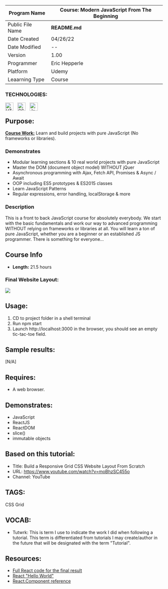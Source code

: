 | Program Name     | **Course: Modern JavaScript From The Beginning** |
| ---------------- | ------------------------------------------------ |
| Public File Name | **README.md**                                    |
| Date Created     | 04/26/22                                         |
| Date Modified    | --                                               |
| Version          | 1.00                                             |
| Programmer       | Eric Hepperle                                    |
| Platform         | Udemy                                            |
| Leaarning Type   | Course                                           |

### TECHNOLOGIES:

<img align="left" alt="HTML5" title="HTML5" width="26px" src="https://cdn.jsdelivr.net/gh/devicons/devicon/icons/html5/html5-original.svg" style="padding-right:10px;" />
<img align="left" alt="CSS3" title="CSS3" width="26px" src="https://cdn.jsdelivr.net/gh/devicons/devicon/icons/css3/css3-original.svg" style="padding-right:10px;" />
<img align="left" alt="JavaScript" title="JavaScript" width="26px" src="https://cdn.jsdelivr.net/gh/devicons/devicon/icons/javascript/javascript-original.svg" style="padding-right:10px;" />

<br>

## Purpose:
**<u>Course Work:</u>** Learn and build projects with pure JavaScript (No frameworks or libraries).

### Demonstrates

- Modular learning sections & 10 real world projects with pure JavaScript
- Master the DOM (document object model) WITHOUT jQuer
- Asynchronous programming with Ajax, Fetch API, Promises & Async / Await
- OOP including ES5 prototypes & ES2015 classes
- Learn JavaScript Patterns
- Regular expressions, error handling, localStorage & more

### Description

This is a front to back JavaScript course for absolutely everybody. We start with the basic fundamentals and work our way to advanced programming WITHOUT relying on frameworks or libraries at all. You will learn a ton of pure JavaScript, whether you are a beginner or an established JS programmer. There is something for everyone...



## Course Info

- **Length:** 21.5 hours
  
### Final Website Layout:

![](img/ehw-screenshot--traversy-cssgrid-site-01.jpg)


## Usage:
1. CD to project folder in a shell terminal
2. Run npm start
3. Launch http://localhost:3000 in the browser, you should see an empty tic-tac-toe field.
   
## Sample results: 
[N/A]

## Requires:
* A web browser.
  
## Demonstrates:
* JavaScript
* ReactJS
* ReactDOM
* slice()
* immutable objects

## Based on this tutorial:
- Title: Build a Responsive Grid CSS Website Layout From Scratch
- URL: https://www.youtube.com/watch?v=moBhzSC455o
- Channel: YouTube

## TAGS:
CSS Grid

## VOCAB:
- Tutwrk: This is term I use to indicate the work I did when following a tutorial. This term is differentiated from tutorials I may create/author in the future that will be designated with the term "Tutorial".

## Resources:
- [Full React code for the final result](https://codepen.io/gaearon/pen/gWWZgR?editors=0010)
- [React "Hello World"](https://reactjs.org/docs/hello-world.html)
- [React.Component reference](https://reactjs.org/docs/react-component.html)
